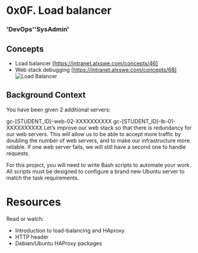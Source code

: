 # 0x0F. Load balancer
### 'DevOps''SysAdmin'

## Concepts 
* Load balancer [https://intranet.alxswe.com/concepts/46]
* Web stack debugging [https://intranet.alxswe.com/concepts/68]
![Load Balancer](https://s3.amazonaws.com/intranet-projects-files/holbertonschool-sysadmin_devops/275/qfdked8.png)

## Background Context
You have been given 2 additional servers:

gc-[STUDENT_ID]-web-02-XXXXXXXXXX
gc-[STUDENT_ID]-lb-01-XXXXXXXXXX
Let’s improve our web stack so that there is redundancy for our web servers. This will allow us to be able to accept more traffic by doubling the number of web servers, and to make our infrastructure more reliable. If one web server fails, we will still have a second one to handle requests.

For this project, you will need to write Bash scripts to automate your work. All scripts must be designed to configure a brand new Ubuntu server to match the task requirements.

# Resources
Read or watch:

* Introduction to load-balancing and HAproxy
* HTTP header
* Debian/Ubuntu HAProxy packages
